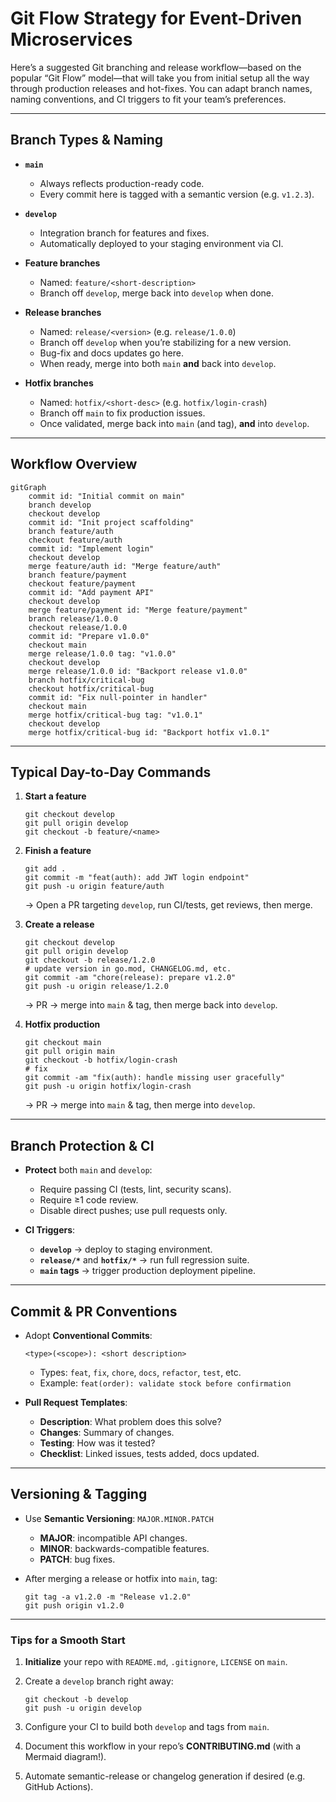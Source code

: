 # Git Flow Strategy for Event-Driven Microservices

Here’s a suggested Git branching and release workflow—based on the popular “Git Flow” model—that will take you from initial setup all the way through production releases and hot-fixes. You can adapt branch names, naming conventions, and CI triggers to fit your team’s preferences.

---

## Branch Types & Naming

* **`main`**

  * Always reflects production-ready code.
  * Every commit here is tagged with a semantic version (e.g. `v1.2.3`).

* **`develop`**

  * Integration branch for features and fixes.
  * Automatically deployed to your staging environment via CI.

* **Feature branches**

  * Named: `feature/<short-description>`
  * Branch off `develop`, merge back into `develop` when done.

* **Release branches**

  * Named: `release/<version>` (e.g. `release/1.0.0`)
  * Branch off `develop` when you’re stabilizing for a new version.
  * Bug-fix and docs updates go here.
  * When ready, merge into both `main` **and** back into `develop`.

* **Hotfix branches**

  * Named: `hotfix/<short-desc>` (e.g. `hotfix/login-crash`)
  * Branch off `main` to fix production issues.
  * Once validated, merge back into `main` (and tag), **and** into `develop`.

---

## Workflow Overview

```mermaid
gitGraph
    commit id: "Initial commit on main"
    branch develop
    checkout develop
    commit id: "Init project scaffolding"
    branch feature/auth
    checkout feature/auth
    commit id: "Implement login"
    checkout develop
    merge feature/auth id: "Merge feature/auth"
    branch feature/payment
    checkout feature/payment
    commit id: "Add payment API"
    checkout develop
    merge feature/payment id: "Merge feature/payment"
    branch release/1.0.0
    checkout release/1.0.0
    commit id: "Prepare v1.0.0"
    checkout main
    merge release/1.0.0 tag: "v1.0.0"
    checkout develop
    merge release/1.0.0 id: "Backport release v1.0.0"
    branch hotfix/critical-bug
    checkout hotfix/critical-bug
    commit id: "Fix null-pointer in handler"
    checkout main
    merge hotfix/critical-bug tag: "v1.0.1"
    checkout develop
    merge hotfix/critical-bug id: "Backport hotfix v1.0.1"
```

---

## Typical Day-to-Day Commands

1. **Start a feature**

   ```shell
   git checkout develop
   git pull origin develop
   git checkout -b feature/<name>
   ```

2. **Finish a feature**

   ```shell
   git add .
   git commit -m "feat(auth): add JWT login endpoint"
   git push -u origin feature/auth
   ```

   → Open a PR targeting `develop`, run CI/tests, get reviews, then merge.

3. **Create a release**

   ```shell
   git checkout develop
   git pull origin develop
   git checkout -b release/1.2.0
   # update version in go.mod, CHANGELOG.md, etc.
   git commit -am "chore(release): prepare v1.2.0"
   git push -u origin release/1.2.0
   ```

   → PR → merge into `main` & tag, then merge back into `develop`.

4. **Hotfix production**

   ```shell
   git checkout main
   git pull origin main
   git checkout -b hotfix/login-crash
   # fix
   git commit -am "fix(auth): handle missing user gracefully"
   git push -u origin hotfix/login-crash
   ```

   → PR → merge into `main` & tag, then merge into `develop`.

---

## Branch Protection & CI

* **Protect** both `main` and `develop`:

  * Require passing CI (tests, lint, security scans).
  * Require ≥1 code review.
  * Disable direct pushes; use pull requests only.

* **CI Triggers**:

  * **`develop`** → deploy to staging environment.
  * **`release/*`** and **`hotfix/*`** → run full regression suite.
  * **`main` tags** → trigger production deployment pipeline.

---

## Commit & PR Conventions

* Adopt **Conventional Commits**:

  ```shell
  <type>(<scope>): <short description>
  ```

  * Types: `feat`, `fix`, `chore`, `docs`, `refactor`, `test`, etc.
  * Example: `feat(order): validate stock before confirmation`

* **Pull Request Templates**:

  * **Description**: What problem does this solve?
  * **Changes**: Summary of changes.
  * **Testing**: How was it tested?
  * **Checklist**: Linked issues, tests added, docs updated.

---

## Versioning & Tagging

* Use **Semantic Versioning**: `MAJOR.MINOR.PATCH`

  * **MAJOR**: incompatible API changes.
  * **MINOR**: backwards-compatible features.
  * **PATCH**: bug fixes.

* After merging a release or hotfix into `main`, tag:

  ```shell
  git tag -a v1.2.0 -m "Release v1.2.0"
  git push origin v1.2.0
  ```

---

### Tips for a Smooth Start

1. **Initialize** your repo with `README.md`, `.gitignore`, `LICENSE` on `main`.
2. Create a `develop` branch right away:

   ```shell
   git checkout -b develop
   git push -u origin develop
   ```

3. Configure your CI to build both `develop` and tags from `main`.
4. Document this workflow in your repo’s **CONTRIBUTING.md** (with a Mermaid diagram!).
5. Automate semantic-release or changelog generation if desired (e.g. GitHub Actions).
